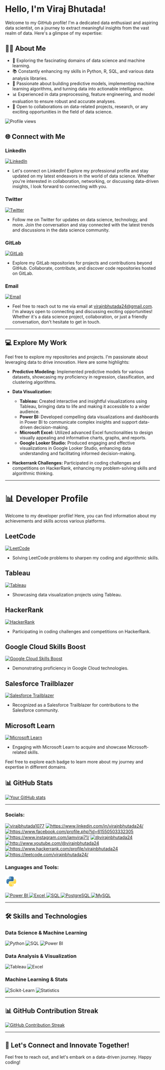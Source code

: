 # Hello, I'm Viraj Bhutada!

Welcome to my GitHub profile! I'm a dedicated data enthusiast and aspiring data scientist, on a journey to extract meaningful insights from the vast realm of data. Here's a glimpse of my expertise:

## 👨‍💻 About Me    
- 🔬 Exploring the fascinating domains of data science and machine learning.  
- 📚 Constantly enhancing my skills in Python, R, SQL, and various data analysis libraries.
- 🤖 Passionate about building predictive models, implementing machine learning algorithms, and turning data into actionable intelligence.
- 📊 Experienced in data preprocessing, feature engineering, and model evaluation to ensure robust and accurate analyses.
- 💼 Open to collaborations on data-related projects, research, or any exciting opportunities in the field of data science.


![Profile views](https://komarev.com/ghpvc/?username=virajbhutada&label=Profile+Views&color=blue)


## 🌐 Connect with Me

### LinkedIn
[![LinkedIn](https://img.shields.io/badge/LinkedIn-0077B5?style=for-the-badge&logo=linkedin&logoColor=white)](https://www.linkedin.com/in/virajnbhutada24)
- Let's connect on LinkedIn! Explore my professional profile and stay updated on my latest endeavors in the world of data science. Whether you're interested in collaboration, networking, or discussing data-driven insights, I look forward to connecting with you.

### Twitter
[![Twitter](https://img.shields.io/badge/Twitter-1DA1F2?style=for-the-badge&logo=twitter&logoColor=white)](https://twitter.com/VirajBhutada24)
- Follow me on Twitter for updates on data science, technology, and more. Join the conversation and stay connected with the latest trends and discussions in the data science community.

### GitLab
[![GitLab](https://img.shields.io/badge/GitLab-FC6D26?style=for-the-badge&logo=gitlab&logoColor=white)](https://gitlab.com/virajbhutada)
- Explore my GitLab repositories for projects and contributions beyond GitHub. Collaborate, contribute, and discover code repositories hosted on GitLab.

### Email
[![Email](https://img.shields.io/badge/Email-%23D14836?style=for-the-badge&logo=gmail&logoColor=%2300A1E4&logoColor=%23FFD046&logoColor=%2300A859&logoColor=%23D92E29&color=white)](mailto:virajnbhutada24@gmail.com)
- Feel free to reach out to me via email at virajnbhutada24@gmail.com. I'm always open to connecting and discussing exciting opportunities! Whether it's a data science project, collaboration, or just a friendly conversation, don't hesitate to get in touch.

---

## 💻 Explore My Work
Feel free to explore my repositories and projects. I'm passionate about leveraging data to drive innovation. Here are some highlights:

- **Predictive Modeling:** Implemented predictive models for various datasets, showcasing my proficiency in regression, classification, and clustering algorithms.

- **Data Visualization:**
  - **Tableau:** Created interactive and insightful visualizations using Tableau, bringing data to life and making it accessible to a wider audience.
  - **Power BI:** Developed compelling data visualizations and dashboards in Power BI to communicate complex insights and support data-driven decision-making.
  - **Microsoft Excel:** Utilized advanced Excel functionalities to design visually appealing and informative charts, graphs, and reports.
  - **Google Looker Studio:** Produced engaging and effective visualizations in Google Looker Studio, enhancing data understanding and facilitating informed decision-making.

- **Hackerrank Challenges:** Participated in coding challenges and competitions on HackerRank, enhancing my problem-solving skills and algorithmic thinking.

---

# 📊 Developer Profile

Welcome to my developer profile! Here, you can find information about my achievements and skills across various platforms.

## LeetCode
[![LeetCode](https://img.shields.io/badge/LeetCode-virajnbhutada24-orange?style=for-the-badge&logo=leetcode)](https://leetcode.com/virajnbhutada24/)
- Solving LeetCode problems to sharpen my coding and algorithmic skills.

## Tableau
[![Tableau](https://img.shields.io/badge/Tableau-virajbhutada-lightblue?style=for-the-badge&logo=tableau)](https://public.tableau.com/app/profile/viraj.bhutada/vizzes)
- Showcasing data visualization projects using Tableau.

## HackerRank
[![HackerRank](https://img.shields.io/badge/HackerRank-virajnbhutada24-brightorange?style=for-the-badge&logo=hackerrank)](https://www.hackerrank.com/profile/virajnbhutada24)
- Participating in coding challenges and competitions on HackerRank.

## Google Cloud Skills Boost
[![Google Cloud Skills Boost](https://img.shields.io/badge/Google%20Cloud%20Skills%20Boost-virajnbhutada24-yellow?style=for-the-badge&logo=googlecloud)](https://www.cloudskillsboost.google/public_profiles/1fe01bf9-78f3-4e57-a935-c7486b6856e1)
- Demonstrating proficiency in Google Cloud technologies.

## Salesforce Trailblazer
[![Salesforce Trailblazer](https://img.shields.io/badge/Salesforce%20Trailblazer-virajbhutada-blue?style=for-the-badge&logo=salesforce)](https://www.salesforce.com/trailblazer/virajbhutada)
- Recognized as a Salesforce Trailblazer for contributions to the Salesforce community.

## Microsoft Learn
[![Microsoft Learn](https://img.shields.io/badge/Microsoft_Learn-virajbhutada-ffcc00?style=for-the-badge&logo=microsoft)](https://learn.microsoft.com/en-us/users/virajbhutada-6329/)
- Engaging with Microsoft Learn to acquire and showcase Microsoft-related skills.

Feel free to explore each badge to learn more about my journey and expertise in different domains.



## 📊 GitHub Stats

[![Your GitHub stats](https://github-readme-stats.vercel.app/api?username=virajbhutada&show_icons=true&theme=radical&exclude_repo=repo1,repo2,repo3)](https://github.com/virajbhutada)



----


<h3 align="left">Socials:</h3>
<p align="left">
<a href="https://twitter.com/virajbhutada1077" target="blank"><img align="center" src="https://raw.githubusercontent.com/rahuldkjain/github-profile-readme-generator/master/src/images/icons/Social/twitter.svg" alt="virajbhutada1077" height="30" width="40" /></a>
<a href="https://linkedin.com/in/https://www.linkedin.com/in/virajnbhutada24/" target="blank"><img align="center" src="https://raw.githubusercontent.com/rahuldkjain/github-profile-readme-generator/master/src/images/icons/Social/linked-in-alt.svg" alt="https://www.linkedin.com/in/virajnbhutada24/" height="30" width="40" /></a>
<a href="https://fb.com/https://www.facebook.com/profile.php?id=61550503332305" target="blank"><img align="center" src="https://raw.githubusercontent.com/rahuldkjain/github-profile-readme-generator/master/src/images/icons/Social/facebook.svg" alt="https://www.facebook.com/profile.php?id=61550503332305" height="30" width="40" /></a>
<a href="https://instagram.com/https://www.instagram.com/iamviraj71/" target="blank"><img align="center" src="https://raw.githubusercontent.com/rahuldkjain/github-profile-readme-generator/master/src/images/icons/Social/instagram.svg" alt="https://www.instagram.com/iamviraj71/" height="30" width="40" /></a>
<a href="https://medium.com/@virajnbhutada24" target="blank"><img align="center" src="https://raw.githubusercontent.com/rahuldkjain/github-profile-readme-generator/master/src/images/icons/Social/medium.svg" alt="@virajnbhutada24" height="30" width="40" /></a>
<a href="https://www.youtube.com/c/http://www.youtube.com/@virajnbhutada24" target="blank"><img align="center" src="https://raw.githubusercontent.com/rahuldkjain/github-profile-readme-generator/master/src/images/icons/Social/youtube.svg" alt="http://www.youtube.com/@virajnbhutada24" height="30" width="40" /></a>
<a href="https://www.hackerrank.com/https://www.hackerrank.com/profile/virajnbhutada24" target="blank"><img align="center" src="https://raw.githubusercontent.com/rahuldkjain/github-profile-readme-generator/master/src/images/icons/Social/hackerrank.svg" alt="https://www.hackerrank.com/profile/virajnbhutada24" height="30" width="40" /></a>
<a href="https://www.leetcode.com/https://leetcode.com/virajnbhutada24/" target="blank"><img align="center" src="https://raw.githubusercontent.com/rahuldkjain/github-profile-readme-generator/master/src/images/icons/Social/leet-code.svg" alt="https://leetcode.com/virajnbhutada24/" height="30" width="40" /></a>
</p>

<h3 align="left">Languages and Tools:</h3>
<p align="left"> <a href="https://www.python.org" target="_blank" rel="noreferrer"> <img src="https://raw.githubusercontent.com/devicons/devicon/master/icons/python/python-original.svg" alt="python" width="40" height="40"/> </a> </p>
<a href="https://powerbi.microsoft.com/" target="_blank" rel="noreferrer">
<img src="https://img.icons8.com/color/48/000000/power-bi.png" alt="Power BI" width="40" height="40"/>
</a> 
<a href="https://www.microsoft.com/en-us/microsoft-365/excel" target="_blank" rel="noreferrer">
<img src="https://img.icons8.com/color/48/000000/ms-excel.png" alt="Excel" width="40" height="40"/>
</a>  
<a href="https://www.microsoft.com/en-us/sql-server" target="_blank" rel="noreferrer">
<img src="https://img.icons8.com/color/48/000000/microsoft-sql-server.png" alt="SQL" width="40" height="40"/>
</a>
<a href="https://www.postgresql.org/" target="_blank" rel="noreferrer">
<img src="https://img.icons8.com/color/48/000000/postgreesql.png" alt="PostgreSQL" width="40" height="40"/>
</a>
<a href="https://www.mysql.com/" target="_blank" rel="noreferrer">
<img src="https://img.icons8.com/color/48/000000/mysql-logo.png" alt="MySQL" width="40" height="40"/>
</a>
</p>


---

## 🛠️ Skills and Technologies

### Data Science & Machine Learning
![Python](https://img.shields.io/badge/Python-3.8-blue?style=for-the-badge&logo=python)
![SQL](https://img.shields.io/badge/SQL-Intermediate-orange?style=for-the-badge&logo=sql)
![Power BI](https://img.shields.io/badge/Power%20BI-Advanced-yellow?style=for-the-badge&logo=powerbi)

### Data Analysis & Visualization
![Tableau](https://img.shields.io/badge/Tableau-Expert-lightblue?style=for-the-badge&logo=tableau)
![Excel](https://img.shields.io/badge/Excel-Advanced-green?style=for-the-badge&logo=microsoftexcel)

### Machine Learning & Stats
![Scikit-Learn](https://img.shields.io/badge/Scikit--Learn-ML%20Library-blueviolet?style=for-the-badge&logo=scikit-learn)
![Statistics](https://img.shields.io/badge/Statistics-Intermediate-green?style=for-the-badge&logo=statistics)

---

## 📊 GitHub Contribution Streak

[![GitHub Contribution Streak](https://github-readme-streak-stats.herokuapp.com/?user=virajbhutada&background=DEG,COLOR1,COLOR2,COLOR3,COLOR4,COLOR5,COLOR6,COLOR7&theme=radical)](https://github.com/virajbhutada)

---

## 🌟 Let's Connect and Innovate Together!

Feel free to reach out, and let's embark on a data-driven journey. Happy coding!

